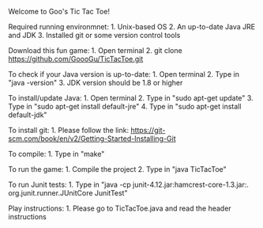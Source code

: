 Welcome to Goo's Tic Tac Toe!



Required running environmnet: 
	1. Unix-based OS
	2. An up-to-date Java JRE and JDK
	3. Installed git or some version control tools

Download this fun game:
	1. Open terminal
	2. git clone https://github.com/GoooGu/TicTacToe.git

To check if your Java version is up-to-date:
	1. Open terminal 
	2. Type in "java -version"
	3. JDK version should be 1.8 or higher

To install/update Java:
	1. Open terminal
	2. Type in "sudo apt-get update"
	3. Type in "sudo apt-get install default-jre"
	4. Type in "sudo apt-get install default-jdk"

To install git:
	1. Please follow the link: https://git-scm.com/book/en/v2/Getting-Started-Installing-Git

To compile:
	1. Type in "make"

To run the game:
	1. Compile the project
	2. Type in "java TicTacToe"

To run Junit tests:
	1. Type in "java -cp junit-4.12.jar:hamcrest-core-1.3.jar:. org.junit.runner.JUnitCore JunitTest"

Play instructions:
	1. Please go to TicTacToe.java and read the header instructions


